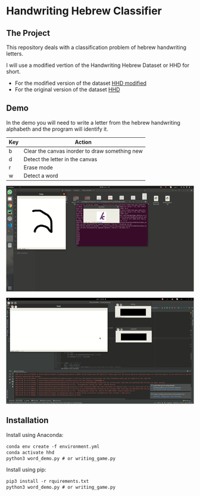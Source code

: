 # Handwriting Hebrew Classifier

## The Project
This repository deals with a classification problem of hebrew handwriting letters.

I will use a modified vertion of the Handwriting Hebrew Dataset or HHD for short.

- For the modified version of the dataset [HHD modified](https://mega.nz/file/qJMT3aYC#l5QYuTpCLNHPxVA7gajt7XRsrUqAzKRQgP6rQx3u6y8)
- For the original version of the dataset [HHD](https://www.cs.bgu.ac.il/~berat/data/hhd_dataset.zip)

## Demo

In the demo you will need to write a letter from the hebrew handwriting alphabeth and the program will identify it.

| Key  | Action |
| ------------- | ------------- |
| b | Clear the canvas inorder to draw something new  |
| d | Detect the letter in the canvas  |
| r | Erase mode | 
| w | Detect a word |


![](doc/demo.gif)

![](doc/word_demo.gif)

## Installation
Install using Anaconda:

```
conda env create -f environment.yml
conda activate hhd
python3 word_demo.py # or writing_game.py
```

Install using pip:
```
pip3 install -r rquirements.txt
python3 word_demo.py # or writing_game.py
```
